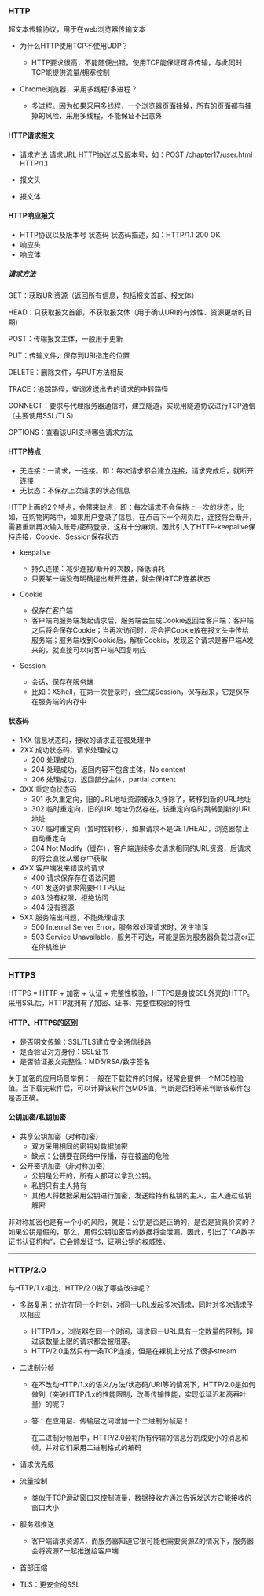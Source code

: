 ### HTTP

超文本传输协议，用于在web浏览器传输文本

- 为什么HTTP使用TCP不使用UDP？
  - HTTP要求很高，不能随便出错，使用TCP能保证可靠传输，与此同时TCP能提供流量/拥塞控制

- Chrome浏览器，采用多线程/多进程？
  - 多进程。因为如果采用多线程，一个浏览器页面挂掉，所有的页面都有挂掉的风险，采用多线程，不能保证不出意外

#### HTTP请求报文

- 请求方法 请求URL HTTP协议以及版本号，如：POST /chapter17/user.html HTTP/1.1

- 报文头

- 报文体

#### HTTP响应报文

- HTTP协议以及版本号 状态码 状态码描述，如：HTTP/1.1 200 OK
- 响应头
- 响应体

##### 请求方法

GET：获取URI资源（返回所有信息，包括报文首部、报文体）

HEAD：只获取报文首部，不获取报文体（用于确认URI的有效性、资源更新的日期）

POST：传输报文主体，一般用于更新

PUT：传输文件，保存到URI指定的位置

DELETE：删除文件，与PUT方法相反

TRACE：追踪路径，查询发送出去的请求的中转路径

CONNECT：要求与代理服务器通信时，建立隧道，实现用隧道协议进行TCP通信（主要使用SSL/TLS）

OPTIONS：查看该URI支持哪些请求方法



#### HTTP特点

- 无连接：一请求，一连接。即：每次请求都会建立连接，请求完成后，就断开连接
- 无状态：不保存上次请求的状态信息

HTTP上面的2个特点，会带来缺点，即：每次请求不会保持上一次的状态，比如，在购物网站中，如果用户登录了信息，在点击下一个网页后，连接将会断开，需要重新再次输入账号/密码登录，这样十分麻烦。因此引入了HTTP-keepalive保持连接，Cookie、Session保存状态

- keepalive
  - 持久连接：减少连接/断开的次数，降低消耗
  - 只要某一端没有明确提出断开连接，就会保持TCP连接状态

- Cookie
  - 保存在客户端
  - 客户端向服务端发起请求后，服务端会生成Cookie返回给客户端；客户端之后将会保存Cookie；当再次访问时，将会把Cookie放在报文头中传给服务端；服务端收到Cookie后，解析Cookie，发现这个请求是客户端A发来的，就直接可以向客户端A回复响应
- Session
  - 会话，保存在服务端
  - 比如：XShell，在第一次登录时，会生成Session，保存起来，它是保存在服务端的内存中

#### 状态码

- 1XX 信息状态码，接收的请求正在被处理中
- 2XX 成功状态码，请求处理成功
  - 200 处理成功
  - 204 处理成功，返回内容不包含主体，No content
  - 206 处理成功，返回部分主体，partial content
- 3XX 重定向状态码
  - 301 永久重定向，旧的URL地址资源被永久移除了，转移到新的URL地址
  - 302 临时重定向，旧的URL地址仍然存在，该重定向临时跳转到新的URL地址
  - 307 临时重定向（暂时性转移），如果请求不是GET/HEAD，浏览器禁止自动重定向
  - 304 Not Modify（缓存），客户端连续多次请求相同的URL资源，后请求的将会直接从缓存中获取
- 4XX 客户端发来错误的请求
  - 400 请求保存存在语法问题
  - 401 发送的请求需要HTTP认证
  - 403 没有权限，拒绝访问
  - 404 没有资源
- 5XX 服务端出问题，不能处理请求
  - 500 Internal Server Error，服务器处理请求时，发生错误
  - 503 Service Unavailable，服务不可达，可能是因为服务器负载过高or正在停机维护



---

### HTTPS

HTTPS = HTTP + 加密 + 认证 + 完整性校验，HTTPS是身披SSL外壳的HTTP。采用SSL后，HTTP就拥有了加密、证书、完整性校验的特性

#### HTTP、HTTPS的区别

- 是否明文传输：SSL/TLS建立安全通信线路
- 是否验证对方身份：SSL证书
- 是否验证报文完整性：MD5/RSA/数字签名

关于加密的应用场景举例：一般在下载软件的时候，经常会提供一个MD5检验值。当下载完软件后，可以计算该软件包MD5值，判断是否相等来判断该软件包是否正确。

#### 公钥加密/私钥加密

- 共享公钥加密（对称加密）
  - 双方采用相同的密钥对数据加密
  - 缺点：公钥要在网络中传播，存在被盗的危险
- 公开密钥加密（非对称加密）
  - 公钥是公开的，所有人都可以拿到公钥。
  - 私钥只有主人持有
  - 其他人将数据采用公钥进行加密，发送给持有私钥的主人，主人通过私钥解密

非对称加密也是有一个小的风险，就是：公钥是否是正确的，是否是货真价实的？如果公钥是假的，那么，用假公钥加密后的数据将会泄漏。因此，引出了“CA数字证书认证机构”，它会颁发证书，证明公钥的权威性。



---

### HTTP/2.0

与HTTP/1.x相比，HTTP/2.0做了哪些改进呢？

- 多路复用：允许在同一个时刻，对同一URL发起多次请求，同时对多次请求予以相应

  - HTTP/1.x，浏览器在同一个时间，请求同一URL具有一定数量的限制，超过该数量上限的请求都会被阻塞。
  - HTTP/2.0虽然只有一条TCP连接，但是在裸机上分成了很多stream

- 二进制分帧

  - 在不改动HTTP/1.x的语义/方法/状态码/URI等的情况下，HTTP/2.0是如何做到（突破HTTP/1.x的性能限制，改善传输性能，实现低延迟和高吞吐量）的呢？

  - 答：在应用层、传输层之间增加一个二进制分帧层！

    在二进制分帧层中，HTTP/2.0会将所有传输的信息分割成更小的消息和帧，并对它们采用二进制格式的编码

- 请求优先级

- 流量控制

  - 类似于TCP滑动窗口来控制流量，数据接收方通过告诉发送方它能接收的窗口大小

- 服务器推送

  - 客户端请求资源X，而服务器知道它很可能也需要资源Z的情况下，服务器会将资源Z一起推送给客户端

- 首部压缩

- TLS：更安全的SSL